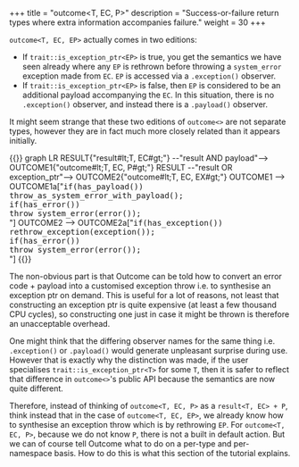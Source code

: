 +++
title = "outcome<T, EC, P>"
description = "Success-or-failure return types where extra information accompanies failure."
weight = 30
+++

`outcome<T, EC, EP>` actually comes in two editions:

- If `trait::is_exception_ptr<EP>` is true, you get the semantics we have seen already
where any `EP` is rethrown before throwing a `system_error` exception made from `EC`.
`EP` is accessed via a `.exception()` observer.
- If `trait::is_exception_ptr<EP>` is false, then `EP` is considered to be an additional
payload accompanying the `EC`. In this situation, there is no `.exception()` observer,
and instead there is a `.payload()` observer.

It might seem strange that these two editions of `outcome<>` are not separate types,
however they are in fact much more closely related than it appears initially.

{{<mermaid>}}
graph LR
    RESULT{"result#lt;T, EC#gt;"} --"result AND payload"--> OUTCOME1{"outcome#lt;T, EC, P#gt;"}
    RESULT --"result OR exception_ptr"--> OUTCOME2{"outcome#lt;T, EC, EX#gt;"}
    OUTCOME1 --> OUTCOME1a["<tt>if(has_payload())<br/>throw_as_system_error_with_payload();<br/>if(has_error())<br/>throw system_error(error());<br/></tt>"]
    OUTCOME2 --> OUTCOME2a["<tt>if(has_exception())<br/>rethrow_exception(exception());<br/>if(has_error())<br/>throw system_error(error());<br/></tt>"]
{{</mermaid>}}

The non-obvious part is that Outcome can be told how to convert an error code + payload
into a customised exception throw i.e. to synthesise an exception ptr on demand. This
is useful for a lot of reasons, not least that constructing an exception ptr is quite
expensive (at least a few thousand CPU cycles), so constructing one just in case it might
be thrown is therefore an unacceptable overhead.

One might think that the differing observer names for the same thing i.e. `.exception()`
or `.payload()` would generate unpleasant surprise during use. However that is exactly why the
distinction was made, if the user specialises `trait::is_exception_ptr<T>` for some `T`,
then it is safer to reflect that difference in `outcome<>`'s public API because the semantics are
now quite different. 

Therefore, instead of thinking of `outcome<T, EC, P>` as a `result<T, EC> + P`, think
instead that in the case of `outcome<T, EC, EP>`, we already know how to synthesise an exception
throw which is by rethrowing `EP`. For `outcome<T, EC, P>`, because we do not know `P`,
there is not a built in default action. But we can of course tell Outcome what to do
on a per-type and per-namespace basis. How to do this is what this section of the tutorial explains.

